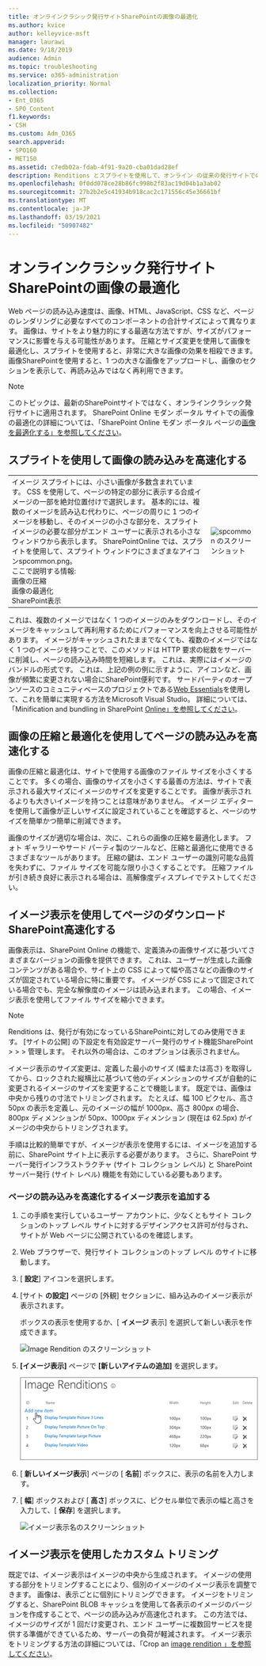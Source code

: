 ```yaml
---
title: オンラインクラシック発行サイトSharePointの画像の最適化
ms.author: kvice
author: kelleyvice-msft
manager: laurawi
ms.date: 9/18/2019
audience: Admin
ms.topic: troubleshooting
ms.service: o365-administration
localization_priority: Normal
ms.collection:
- Ent_O365
- SPO_Content
f1.keywords:
- CSH
ms.custom: Adm_O365
search.appverid:
- SPO160
- MET150
ms.assetid: c7edb02a-fdab-4f91-9a20-cba01dad28ef
description: Renditions とスプライトを使用して、オンライン の従来の発行サイトでの画像SharePoint向上させる方法について学習します。
ms.openlocfilehash: 0f0dd078ce28b86fc998b2f83ac19d04b1a3ab02
ms.sourcegitcommit: 27b2b2e5c41934b918cac2c171556c45e36661bf
ms.translationtype: MT
ms.contentlocale: ja-JP
ms.lasthandoff: 03/19/2021
ms.locfileid: "50907482"
---
```

# <a name="image-optimization-for-sharepoint-online-classic-publishing-sites"></a>オンラインクラシック発行サイトSharePointの画像の最適化

Web ページの読み込み速度は、画像、HTML、JavaScript、CSS など、ページのレンダリングに必要なすべてのコンポーネントの合計サイズによって異なります。 画像は、サイトをより魅力的にする最適な方法ですが、サイズがパフォーマンスに影響を与える可能性があります。 圧縮とサイズ変更を使用して画像を最適化し、スプライトを使用すると、非常に大きな画像の効果を相殺できます。 画像SharePointを使用すると、1 つの大きな画像をアップロードし、画像のセクションを表示して、再読み込みではなく再利用できます。

>[!NOTE]
>このトピックは、最新のSharePointサイトではなく、オンラインクラシック発行サイトに適用されます。 SharePoint Online モダン ポータル サイトでの画像の最適化の詳細については、「SharePoint Online モダン ポータル ページの[画像を最適化する」を参照してください](modern-image-optimization.md)。
  
## <a name="using-sprites-to-speed-up-image-loading"></a>スプライトを使用して画像の読み込みを高速化する

|||
|:-----|:-----|
| イメージ スプライトには、小さい画像が多数含まれています。 CSS を使用して、ページの特定の部分に表示する合成イメージの一部を絶対位置付けで選択します。 基本的には、複数のイメージを読み込む代わりに、ページの周りに 1 つのイメージを移動し、そのイメージの小さな部分を、スプライト イメージの必要な部分がエンド ユーザーに表示される小さなウィンドウから表示します。 SharePointOnline では、スプライトを使用して、スプライト ウィンドウにさまざまなアイコンspcommon.png。  <br/>  ここで説明する情報:  <br/>  画像の圧縮  <br/>  画像の最適化  <br/>  SharePoint表示  <br/> |![spcommon のスクリーンショット](../media/cc5cdee1-8e54-4537-9a8a-8854f4ee849f.png)|
   
これは、複数のイメージではなく 1 つのイメージのみをダウンロードし、そのイメージをキャッシュして再利用するためにパフォーマンスを向上させる可能性があります。 イメージがキャッシュされたままでなくても、複数のイメージではなく 1 つのイメージを持つことで、このメソッドは HTTP 要求の総数をサーバーに削減し、ページの読み込み時間を短縮します。 これは、実際にはイメージのバンドルの形式です。 これは、上記の例の例に示すように、アイコンなど、画像が頻繁に変更されない場合にSharePoint便利です。 サードパーティのオープンソースのコミュニティベースのプロジェクトである[Web Essentials](https://vswebessentials.com/)を使用して、これを簡単に実現する方法をMicrosoft Visual Studio。 詳細については、「Minification and bundling in SharePoint [Online」を参照してください](./minification-and-bundling-in-sharepoint-online.md)。
  
## <a name="using-image-compression-and-optimization-to-speed-up-page-loading"></a>画像の圧縮と最適化を使用してページの読み込みを高速化する

画像の圧縮と最適化は、サイトで使用する画像のファイル サイズを小さくすることです。 多くの場合、画像のサイズを小さくする最善の方法は、サイトで表示される最大サイズにイメージのサイズを変更することです。 画像が表示されるよりも大きいイメージを持つことは意味がありません。 イメージ エディターを使用して画像が正しいサイズに設定されていることを確認すると、ページのサイズを簡単かつ簡単に削減できます。
  
画像のサイズが適切な場合は、次に、これらの画像の圧縮を最適化します。 フォト ギャラリーやサード パーティ製のツールなど、圧縮と最適化に使用できるさまざまなツールがあります。 圧縮の鍵は、エンド ユーザーの識別可能な品質を失わずに、ファイル サイズを可能な限り小さくすることです。 圧縮ファイルが引き続き良好に表示される場合は、高解像度ディスプレイでテストしてください。
  
## <a name="speed-up-page-downloads-by-using-sharepoint-image-renditions"></a>イメージ表示を使用してページのダウンロードSharePoint高速化する

画像表示は、SharePoint Online の機能で、定義済みの画像サイズに基づいてさまざまなバージョンの画像を提供できます。 これは、ユーザーが生成した画像コンテンツがある場合や、サイト上の CSS によって幅や高さなどの画像のサイズが固定されている場合に特に重要です。 イメージが CSS によって固定されている場合でも、完全な解像度のイメージは読み込まれます。 この場合、イメージ表示を使用してファイル サイズを縮小できます。
  
> [!NOTE]
> Renditions は、発行が有効になっているSharePointに対してのみ使用できます。 [サイトの公開] の下設定を有効設定サーバー発行のサイト機能SharePoint \> \> \> 管理します。 それ以外の場合は、このオプションは表示されません。
  
イメージ表示のサイズ変更は、定義した最小のサイズ (幅または高さ) を取得してから、ロックされた縦横比に基づいて他のディメンションのサイズが自動的に変更されるイメージのサイズを変更することで機能します。 既定では、画像は中央から残りの寸法でトリミングされます。 たとえば、幅 100 ピクセル、高さ 50px の表示を定義し、元のイメージの幅が 1000px、高さ 800px の場合、800px ディメンションが 50px、1000px ディメンション (現在は 62.5px) がイメージの中央からトリミングされます。
  
手順は比較的簡単ですが、イメージが表示を使用するには、イメージを追加する前に、SharePoint サイト上に表示する必要があります。 さらに、SharePoint サーバー発行インフラストラクチャ (サイト コレクション レベル) と SharePoint サーバー発行 (サイト レベル) 機能を有効にしている必要もあります。
  
### <a name="add-an-image-rendition-to-speed-up-page-loading"></a>ページの読み込みを高速化するイメージ表示を追加する
  
1. この手順を実行しているユーザー アカウントに、少なくともサイト コレクションのトップ レベル サイトに対するデザインアクセス許可が付与され、サイトが Web ページに公開されているのを確認します。

2. Web ブラウザーで、発行サイト コレクションのトップ レベル のサイトに移動します。

3. [ **設定**] アイコンを選択します。

4. [サイト **の設定]** ページの [外観] セクションに、組み込みのイメージ表示が表示されます。

    ボックスの表示を使用するか、[ **イメージ** 表示] を選択して新しい表示を作成できます。

    ![Image Rendition のスクリーンショット](../media/eaae0d53-657d-47ef-b687-65c5167eae4d.PNG)
  
5. **[イメージ表示]** ページで **[新しいアイテムの追加]** を選択します。

    ![[新しい項目の追加] のスクリーンショット](../media/8cede22e-52bf-4d9d-99cb-162f2f6ce92b.PNG)
  
6. [ **新しいイメージ表示**] ページの [ **名前**] ボックスに、表示の名前を入力します。

7. [ **幅**] ボックスおよび [ **高さ**] ボックスに、ピクセル単位で表示の幅と高さを入力して、[ **保存**] を選択します。

    ![イメージ表示名のスクリーンショット](../media/5a6119ed-c163-40df-a4db-ec629d15607d.PNG)
  
## <a name="custom-cropping-with-image-renditions"></a>イメージ表示を使用したカスタム トリミング

既定では、イメージ表示はイメージの中央から生成されます。 イメージの使用する部分をトリミングすることにより、個別のイメージのイメージ表示を調整できます。 画像は、表示ごとに個別にトリミングできます。 イメージをトリミングすると、SharePoint BLOB キャッシュを使用して各表示のイメージのバージョンを作成することで、ページの読み込みが高速化されます。 この方法では、イメージのサイズが 1 回だけ変更され、エンド ユーザーに複数回サービスを提供する準備ができているため、サーバーの負荷が軽減されます。 イメージ表示をトリミングする方法の詳細については、「Crop an [image rendition 」を参照してください](/sharepoint/dev/general-development/sharepoint-design-manager-device-channels)。
